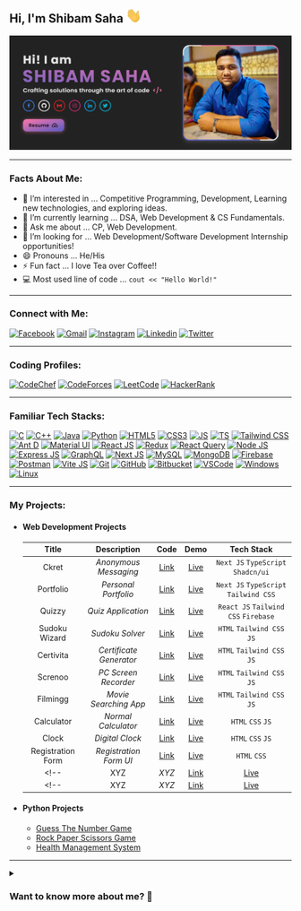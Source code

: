 ## Hi, I'm Shibam Saha <img src="./media/hello.gif" width="28px" alt="👋">

<div align="center">
  <a href="https://github.com/s4shibam/s4shibam/raw/main/resume/Shibam_Saha_Resume.pdf">
    <img src="./media/banner.png" width="900"/>
  </a>
</div>

<hr>

### Facts About Me:
- 👀 I’m interested in ... Competitive Programming, Development, Learning new technologies, and exploring ideas.
- 🌱 I’m currently learning ... DSA, Web Development &  CS Fundamentals.
- 💬 Ask me about ... CP, Web Development.
- 💞️ I’m looking for ... Web Development/Software Development Internship opportunities!
- 😄 Pronouns ... He/His
- ⚡ Fun fact ... I love Tea over Coffee!!
- 💻 Most used line of code ... `cout << "Hello World!"`

<hr>

### Connect with Me:

[![Facebook](https://img.shields.io/badge/Facebook-1877F2?style=for-the-badge&logo=facebook&logoColor=white)](https://facebook.com/s4shibam)
[![Gmail](https://img.shields.io/badge/Gmail-D14836?style=for-the-badge&logo=gmail&logoColor=white)](https://mail.google.com/mail/u/0/?fs=1&tf=cm&to=s4shibam@gmail.com)
[![Instagram](https://img.shields.io/badge/Instagram-E4405F?style=for-the-badge&logo=instagram&logoColor=white)](https://instagram.com/s4shibam)
[![Linkedin](https://img.shields.io/badge/LinkedIn-0077B5?style=for-the-badge&logo=linkedin&logoColor=white)](https://www.linkedin.com/in/s4shibam)
[![Twitter](https://img.shields.io/badge/Twitter-1DA1F2?style=for-the-badge&logo=twitter&logoColor=white)](https://twitter.com/s4shibam) 

<hr>

### Coding Profiles:

[![CodeChef](https://img.shields.io/badge/CodeChef-5B4638?style=for-the-badge&logo=CodeChef&logoColor=white)](https://www.codechef.com/users/s4shibam)
[![CodeForces](https://img.shields.io/badge/Codeforces-1F8ACB?style=for-the-badge&logo=Codeforces&logoColor=black)](https://codeforces.com/profile/s4shibam)
[![LeetCode](https://img.shields.io/badge/LeetCode-FFA116?style=for-the-badge&logo=LeetCode&logoColor=black)](https://leetcode.com/s4shibam)
[![HackerRank](https://img.shields.io/badge/HackerRank-00EA64?style=for-the-badge&logo=HackerRank&logoColor=black)](https://www.hackerrank.com/s4shibam)

<hr>

### Familiar Tech Stacks:

[![C](https://img.shields.io/badge/C-A8B9CC?style=for-the-badge&logo=C&logoColor=white)](#)
[![C++](https://img.shields.io/badge/C%2B%2B-00599C?style=for-the-badge&logo=C%2B%2B&logoColor=white)](#)
[![Java](https://img.shields.io/badge/Java-007396?style=for-the-badge&logo=CoffeeScript&logoColor=white)](#)
[![Python](https://img.shields.io/badge/Python-FFD43B?style=for-the-badge&logo=Python&logoColor=black)](#)
[![HTML5](https://img.shields.io/badge/HTML5-E34F26?style=for-the-badge&logo=HTML5&logoColor=white)](#)
[![CSS3](https://img.shields.io/badge/CSS3-1572B6?style=for-the-badge&logo=CSS3&logoColor=white)](#)
[![JS](https://img.shields.io/badge/JavaScript-F7DF1E?style=for-the-badge&logo=JavaScript&logoColor=black)](#)
[![TS](https://img.shields.io/badge/TypeScript-3178C6?style=for-the-badge&logo=typescript&logoColor=white)](#)
[![Tailwind CSS](https://img.shields.io/badge/Tailwind%20CSS-06B6D4?style=for-the-badge&logo=tailwindcss&logoColor=black)](#)
[![Ant D](https://img.shields.io/badge/Ant%20Design-0170FE?style=for-the-badge&logo=antdesign&logoColor=white)](#)
[![Material UI](https://img.shields.io/badge/Material%20UI-007FFF?style=for-the-badge&logo=MUI&logoColor=white)](#)
[![React JS](https://img.shields.io/badge/React.js-61DAFB?style=for-the-badge&logo=React&logoColor=black)](#)
[![Redux](https://img.shields.io/badge/Redux-764ABC?style=for-the-badge&logo=redux&logoColor=white)](#)
[![React Query](https://img.shields.io/badge/React%20Query-FF4154?style=for-the-badge&logo=react-query&logoColor=white)](#)
[![Node JS](https://img.shields.io/badge/Node.js-339933?style=for-the-badge&logo=Node.js&logoColor=white)](#)
[![Express JS](https://img.shields.io/badge/Express.js-000000?style=for-the-badge&logo=express&logoColor=white)](#)
[![GraphQL](https://img.shields.io/badge/GraphQL-E10098?style=for-the-badge&logo=graphql&logoColor=white)](#)
[![Next JS](https://img.shields.io/badge/next.js-000000?style=for-the-badge&logo=nextdotjs&logoColor=white)](#)
[![MySQL](https://img.shields.io/badge/MySQL-4479A1?style=for-the-badge&logo=MySQL&logoColor=white)](#)
[![MongoDB](https://img.shields.io/badge/MongoDB-4EA94B?style=for-the-badge&logo=mongodb&logoColor=black)](#)
[![Firebase](https://img.shields.io/badge/Firebase-FFCA28?style=for-the-badge&logo=Firebase&logoColor=black)](#)
[![Postman](https://img.shields.io/badge/Postman-FF6C37?style=for-the-badge&logo=postman&logoColor=white)](#)
[![Vite JS](https://img.shields.io/badge/Vite.js-646CFF?style=for-the-badge&logo=Vite&logoColor=white)](#)
[![Git](https://img.shields.io/badge/Git-F05032?style=for-the-badge&logo=git&logoColor=white)](#)
[![GitHub](https://img.shields.io/badge/GitHub-181717?style=for-the-badge&logo=Github&logoColor=white)](#)
[![Bitbucket](https://img.shields.io/badge/Bitbucket-0052CC?style=for-the-badge&logo=bitbucket&logoColor=white)](#)
[![VSCode](https://img.shields.io/badge/Visual_Studio_Code-007ACC?style=for-the-badge&logo=visual%20studio%20code&logoColor=white)](#)
[![Windows](https://img.shields.io/badge/Windows-0078D6?style=for-the-badge&logo=Windows&logoColor=white)](#)
[![Linux](https://img.shields.io/badge/Linux-FCC624?style=for-the-badge&logo=Linux&logoColor=black)](#)




<hr>

### My Projects:

- #### Web Development Projects
    |  **Title**         |  **Description**         |  **Code**                                                 |  **Demo**                                             |  **Tech Stack**                        |
    | :----------------: | :----------------------: | :-------------------------------------------------------: | :---------------------------------------------------: | :------------------------------------: |
    |  Ckret             |  _Anonymous Messaging_   |  [Link](https://github.com/s4shibam/ckret)                |  [Live](https://ckret.xyz)                            |  `Next JS` `TypeScript` `Shadcn/ui`    |
    |  Portfolio         |  _Personal Portfolio_    |  [Link](https://github.com/s4shibam/portfolio)            |  [Live](https://shibamsaha.dev)                       |  `Next JS` `TypeScript` `Tailwind CSS` |
    |  Quizzy            |  _Quiz Application_      |  [Link](https://github.com/s4shibam/quizzy)               |  [Live](https://quizzy.shibamsaha.dev)                |  `React JS` `Tailwind CSS` `Firebase`  |
    |  Sudoku Wizard     |  _Sudoku Solver_         |  [Link](https://github.com/s4shibam/sudoku-wizard)        |  [Live](https://sudoku-wizard.shibamsaha.dev)         |  `HTML` `Tailwind CSS` `JS`            |
    |  Certivita         |  _Certificate Generator_ |  [Link](https://github.com/s4shibam/certivita)            |  [Live](https://certivita.shibamsaha.dev)             |  `HTML` `Tailwind CSS` `JS`            |
    |  Screnoo           |  _PC Screen Recorder_    |  [Link](https://github.com/s4shibam/screnoo)              |  [Live](https://screnoo.shibamsaha.dev)               |  `HTML` `Tailwind CSS` `JS`            |
    |  Filmingg          |  _Movie Searching App_   |  [Link](https://github.com/s4shibam/filmingg)             |  [Live](https://filmingg.shibamsaha.dev)              |  `HTML` `Tailwind CSS` `JS`            |
    |  Calculator        |  _Normal Calculator_     |  [Link](https://github.com/s4shibam/calculator)           |  [Live](https://calculator.shibamsaha.dev)            |  `HTML` `CSS` `JS`                     |
    |  Clock             |  _Digital Clock_         |  [Link](https://github.com/s4shibam/digital-clock)        |  [Live](https://digital-clock.shibamsaha.dev)         |  `HTML` `CSS` `JS`                     |
    |  Registration Form |  _Registration Form UI_  |  [Link](https://github.com/s4shibam/registration-form-ui) |  [Live](https://registration-form-ui.shibamsaha.dev)  |  `HTML` `CSS`                          |
    <!-- |     XYZ     |  _XYZ_   |        [Link](https://github.com/s4shibam/XYZ)        |        [Live](https://XYZ.shibamsaha.dev)         |       `xyz` `xyz`      | -->
    <!-- |     XYZ     |  _XYZ_   |        [Link](https://github.com/s4shibam/XYZ)        |        [Live](https://XYZ.shibamsaha.dev)         |       `xyz` `xyz`      | -->

- #### Python Projects
  - [Guess The Number Game](https://github.com/s4shibam/Python-Programming/tree/master/15.%20Mini%20Projects/Guess%20The%20Number)
  - [Rock Paper Scissors Game](https://github.com/s4shibam/Python-Programming/tree/master/15.%20Mini%20Projects/Rock%20Paper%20Scissors)
  - [Health Management System](https://github.com/s4shibam/Python-Programming/tree/master/15.%20Mini%20Projects/Health%20Management%20System)


<hr>

<details>
<summary>
  <h3> Want to know more about me? 🤔 </h3>
</summary>

#### About
 
✒ Hi! I am Shibam Saha, an ambitious and diligent student of computer science engineering from West Bengal, India. My primary interest lies in web development domain. Apart from that, I enjoy competitive programming and teaching. In the near future, I aim to be successful in the software development field.

✒ I aspire to be a perfectionist who appreciates working as a team and collaborating to accomplish a common goal. I'm grateful that you took the time to look through my portfolio, and I sincerely hope you will find my work and experiences interesting.

#### Github Stats
  
![Profile Views](https://komarev.com/ghpvc/?username=s4shibam&label=PROFILE+VIEWS)  

![GitHub Stats](https://github-readme-stats.vercel.app/api?username=s4shibam&count_private=true&theme=tokyonight&hide=contribs,prs)

#### Leetcode Stats
  
![LeetCode Stats](https://leetcode.card.workers.dev/s4shibam?theme=auto&font=baloo&extension=null)

</details>

<!-- ![GitHub Snake](https://github.com/s4shibam/s4shibam/blob/output/github-contribution-grid-snake.svg) -->

<!-- 
External Credits:
 
Badge Credit: https://shields.io/
Logo Credit: https://simpleicons.org/
GitHub Stats: https://github.com/anuraghazra/github-readme-stats
Profile Views Counter: https://github.com/antonkomarev/github-profile-views-counter
-->
